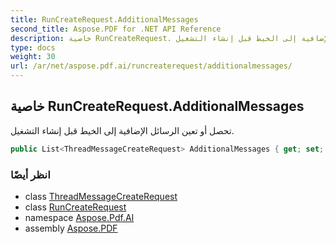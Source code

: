 ```yaml
---
title: RunCreateRequest.AdditionalMessages
second_title: Aspose.PDF for .NET API Reference
description: خاصية RunCreateRequest. تحصل أو تعين الرسائل الإضافية إلى الخيط قبل إنشاء التشغيل
type: docs
weight: 30
url: /ar/net/aspose.pdf.ai/runcreaterequest/additionalmessages/
---
```

## خاصية RunCreateRequest.AdditionalMessages

تحصل أو تعين الرسائل الإضافية إلى الخيط قبل إنشاء التشغيل.

```csharp
public List<ThreadMessageCreateRequest> AdditionalMessages { get; set; }
```

### انظر أيضًا

* class [ThreadMessageCreateRequest](../../threadmessagecreaterequest/)
* class [RunCreateRequest](../)
* namespace [Aspose.Pdf.AI](../../../aspose.pdf.ai/)
* assembly [Aspose.PDF](../../../)